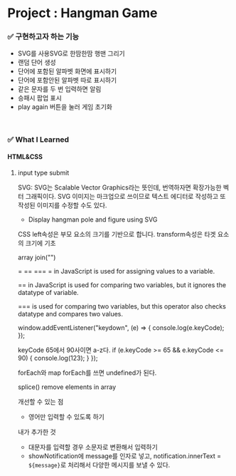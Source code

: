 <h1>Project : Hangman Game</h1>

<h3>✅  구현하고자 하는 기능</h3>
    <ul>
    <li>SVG를 사용SVG로 한땀한땀 행맨 그리기</li>
    <li>랜덤 단어 생성</li>
    <li>단어에 포함된 알파벳 화면에 표시하기</li>
    <li>단어에 포함안된 알파벳 따로 표시하기</li>
    <li>같은 문자를 두 번 입력하면 알림</li>
    <li>승패시 팝업 표시</li>
    <li>play again 버튼을 눌러 게임 초기화</li>
    </ul>
<br>
<h3>✅  What I Learned</h3>
<h4>HTML&CSS</h4>
<ol>
    <li>input type submit</li>

SVG: SVG는 Scalable Vector Graphics라는 뜻인데, 번역하자면 확장가능한 벡터 그래픽이다.
SVG 이미지는 마크업으로 쓰이므로 텍스트 에디터로 작성하고 또 작성된 이미지를 수정할 수도 있다.

- Display hangman pole and figure using SVG

CSS left속성은 부모 요소의 크기를 기반으로 합니다. transform속성은 타겟 요소의 크기에 기초

array
join("")

= == ===
= in JavaScript is used for assigning values to a variable.

== in JavaScript is used for comparing two variables, but it ignores the datatype of variable.

=== is used for comparing two variables, but this operator also checks datatype and compares two values.

window.addEventListener("keydown", (e) => {
console.log(e.keyCode);
});

keyCode 65에서 90사이면 a-z다.
if (e.keyCode >= 65 && e.keyCode <= 90) {
console.log(123);
}
});

forEach와 map
forEach를 쓰면 undefined가 된다.

splice()
remove elements in array

개선할 수 있는 점

- 영어만 입력할 수 있도록 하기

내가 추가한 것

- 대문자를 입력할 경우 소문자로 변환해서 입력하기
- showNotification에 message를 인자로 넣고,
  notification.innerText = `${message}`로 처리해서
  다양한 메시지를 보낼 수 있다.
